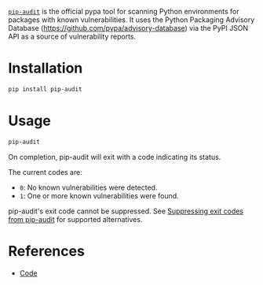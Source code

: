 [`pip-audit`](https://github.com/pypa/pip-audit) is the official pypa tool for scanning Python environments for packages with known vulnerabilities. It uses the Python Packaging Advisory Database (https://github.com/pypa/advisory-database) via the PyPI JSON API as a source of vulnerability reports.

# Installation

```bash
pip install pip-audit
```

# Usage

```bash
pip-audit
```
On completion, pip-audit will exit with a code indicating its status.

The current codes are:

- `0`: No known vulnerabilities were detected.
- `1`: One or more known vulnerabilities were found.

pip-audit's exit code cannot be suppressed. See [Suppressing exit codes from pip-audit](https://github.com/pypa/pip-audit?tab=readme-ov-file#suppressing-exit-codes-from-pip-audit) for supported alternatives.
# References
- [Code](https://github.com/pypa/pip-audit)
